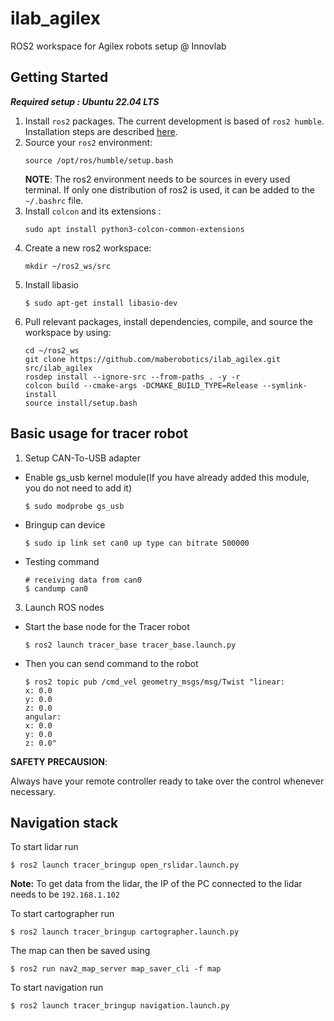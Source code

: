 # ilab_agilex
ROS2 workspace for Agilex robots setup @ Innovlab

## Getting Started
***Required setup : Ubuntu 22.04 LTS***

1.  Install `ros2` packages. The current development is based of `ros2 humble`. Installation steps are described [here](https://docs.ros.org/en/humble/Installation.html).
2. Source your `ros2` environment:
    ```shell
    source /opt/ros/humble/setup.bash
    ```
    **NOTE**: The ros2 environment needs to be sources in every used terminal. If only one distribution of ros2 is used, it can be added to the `~/.bashrc` file.
3. Install `colcon` and its extensions :
    ```shell
    sudo apt install python3-colcon-common-extensions
     ```
3. Create a new ros2 workspace:
    ```shell
    mkdir ~/ros2_ws/src
    ```
4. Install libasio
    ```shell
    $ sudo apt-get install libasio-dev
    ```
5. Pull relevant packages, install dependencies, compile, and source the workspace by using:
    ```shell
    cd ~/ros2_ws
    git clone https://github.com/maberobotics/ilab_agilex.git src/ilab_agilex
    rosdep install --ignore-src --from-paths . -y -r
    colcon build --cmake-args -DCMAKE_BUILD_TYPE=Release --symlink-install
    source install/setup.bash
    ```

## Basic usage for tracer robot

1. Setup CAN-To-USB adapter

* Enable gs_usb kernel module(If you have already added this module, you do not need to add it)
    ```
    $ sudo modprobe gs_usb
    ```
    
* Bringup can device 
   ```
   $ sudo ip link set can0 up type can bitrate 500000

   ```
   
* Testing command
    ```
    # receiving data from can0
    $ candump can0
    ```
3. Launch ROS nodes
 
* Start the base node for the Tracer robot

    ```
    $ ros2 launch tracer_base tracer_base.launch.py
    ```

* Then you can send command to the robot
    ```
    $ ros2 topic pub /cmd_vel geometry_msgs/msg/Twist "linear:
    x: 0.0
    y: 0.0
    z: 0.0
    angular:
    x: 0.0
    y: 0.0
    z: 0.0" 

    ```
**SAFETY PRECAUSION**: 

Always have your remote controller ready to take over the control whenever necessary. 

## Navigation stack
To start lidar run 
```shell
$ ros2 launch tracer_bringup open_rslidar.launch.py
```
**Note:** To get data from the lidar, the IP of the PC connected to the lidar needs to be `192.168.1.102`

To start cartographer run
```shell
$ ros2 launch tracer_bringup cartographer.launch.py
```

The map can then be saved using 
```shell
$ ros2 run nav2_map_server map_saver_cli -f map
```

To start navigation run
```shell
$ ros2 launch tracer_bringup navigation.launch.py
```
